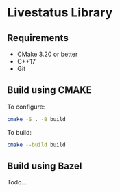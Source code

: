 #  Livestatus Library


## Requirements

- CMake 3.20 or better
- C++17
- Git

## Build using CMAKE

To configure:

```bash
cmake -S . -B build
```

To build:

```bash
cmake --build build
```

## Build using Bazel

Todo...
